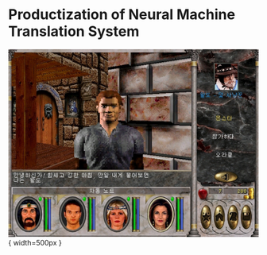 # Productization of Neural Machine Translation System

![적절한 번역의 예](../assets/14-00-01.png){ width=500px }
